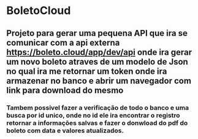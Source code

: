 # BoletoCloud
## Projeto para gerar uma pequena API que ira se comunicar com a api externa https://boleto.cloud/app/dev/api onde ira gerar um novo boleto atraves de um modelo de Json no qual ira me retornar um token onde ira armazenar no banco e abrir um navegador com link para download do mesmo
### Tambem possivel fazer a verificação de todo o banco e uma busca por id unico, onde no id ele ira encontrar o registro retornar a informações salvas e fazer o donwload do pdf do boleto com data e valores atualizados.
